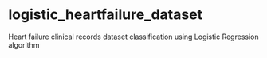 # logistic_heartfailure_dataset
Heart failure clinical records dataset classification using Logistic Regression algorithm
